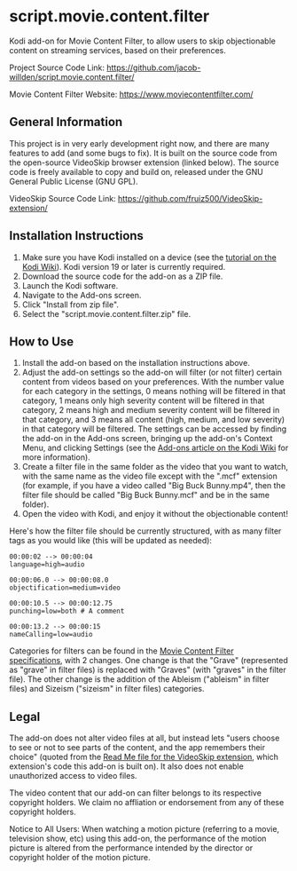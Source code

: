 # script.movie.content.filter
Kodi add-on for Movie Content Filter, to allow users to skip objectionable content on streaming services, based on their preferences.

Project Source Code Link: https://github.com/jacob-willden/script.movie.content.filter/

Movie Content Filter Website: https://www.moviecontentfilter.com/

## General Information
This project is in very early development right now, and there are many features to add (and some bugs to fix). It is built on the source code from the open-source VideoSkip browser extension (linked below). The source code is freely available to copy and build on, released under the GNU General Public License (GNU GPL).

VideoSkip Source Code Link: https://github.com/fruiz500/VideoSkip-extension/

## Installation Instructions

1. Make sure you have Kodi installed on a device (see the [tutorial on the Kodi Wiki](https://kodi.wiki/view/Installing)). Kodi version 19 or later is currently required.
2. Download the source code for the add-on as a ZIP file.
3. Launch the Kodi software.
4. Navigate to the Add-ons screen.
5. Click "Install from zip file".
6. Select the "script.movie.content.filter.zip" file.

## How to Use

1. Install the add-on based on the installation instructions above.
2. Adjust the add-on settings so the add-on will filter (or not filter) certain content from videos based on your preferences. With the number value for each category in the settings, 0 means nothing will be filtered in that category, 1 means only high severity content will be filtered in that category, 2 means high and medium severity content will be filtered in that category, and 3 means all content (high, medium, and low severity) in that category will be filtered. The settings can be accessed by finding the add-on in the Add-ons screen, bringing up the add-on's Context Menu, and clicking Settings (see the [Add-ons article on the Kodi Wiki](https://kodi.wiki/view/Add-ons) for more information). 
3. Create a filter file in the same folder as the video that you want to watch, with the same name as the video file except with the ".mcf" extension (for example, if you have a video called "Big Buck Bunny.mp4", then the filter file should be called "Big Buck Bunny.mcf" and be in the same folder).
4. Open the video with Kodi, and enjoy it without the objectionable content!

Here's how the filter file should be currently structured, with as many filter tags as you would like (this will be updated as needed):

    00:00:02 --> 00:00:04
    language=high=audio

    00:00:06.0 --> 00:00:08.0
    objectification=medium=video

    00:00:10.5 --> 00:00:12.75
    punching=low=both # A comment
    
    00:00:13.2 --> 00:00:15
    nameCalling=low=audio

Categories for filters can be found in the [Movie Content Filter specifications](https://www.moviecontentfilter.com/specification), with 2 changes. One change is that the "Grave" (represented as "grave" in filter files) is replaced with "Graves" (with "graves" in the filter file). The other change is the addition of the Ableism ("ableism" in filter files) and Sizeism ("sizeism" in filter files) categories.

## Legal

The add-on does not alter video files at all, but instead lets "users choose to see or not to see parts of the content, and the app remembers their choice" (quoted from the [Read Me file for the VideoSkip extension](https://github.com/fruiz500/VideoSkip-extension/blob/master/README.md), which extension's code this add-on is built on). It also does not enable unauthorized access to video files.

The video content that our add-on can filter belongs to its respective copyright holders. We claim no affliation or endorsement from any of these copyright holders.

Notice to All Users: When watching a motion picture (referring to a movie, television show, etc) using this add-on, the performance of the motion picture is altered from the performance intended by the director or copyright holder of the motion picture.
